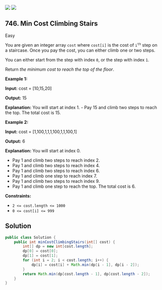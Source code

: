 [![](https://img.shields.io/github/stars/javadev/LeetCode-in-Java?label=Stars&style=flat-square)](https://github.com/javadev/LeetCode-in-Java)
[![](https://img.shields.io/github/forks/javadev/LeetCode-in-Java?label=Fork%20me%20on%20GitHub%20&style=flat-square)](https://github.com/javadev/LeetCode-in-Java/fork)

## 746\. Min Cost Climbing Stairs

Easy

You are given an integer array `cost` where `cost[i]` is the cost of <code>i<sup>th</sup></code> step on a staircase. Once you pay the cost, you can either climb one or two steps.

You can either start from the step with index `0`, or the step with index `1`.

Return _the minimum cost to reach the top of the floor_.

**Example 1:**

**Input:** cost = [10,15,20]

**Output:** 15

**Explanation:** You will start at index 1. - Pay 15 and climb two steps to reach the top. The total cost is 15.

**Example 2:**

**Input:** cost = [1,100,1,1,1,100,1,1,100,1]

**Output:** 6

**Explanation:** You will start at index 0. 

- Pay 1 and climb two steps to reach index 2. 
- Pay 1 and climb two steps to reach index 4. 
- Pay 1 and climb two steps to reach index 6. 
- Pay 1 and climb one step to reach index 7. 
- Pay 1 and climb two steps to reach index 9. 
- Pay 1 and climb one step to reach the top. 
  The total cost is 6.

**Constraints:**

*   `2 <= cost.length <= 1000`
*   `0 <= cost[i] <= 999`

## Solution

```java
public class Solution {
    public int minCostClimbingStairs(int[] cost) {
        int[] dp = new int[cost.length];
        dp[0] = cost[0];
        dp[1] = cost[1];
        for (int i = 2; i < cost.length; i++) {
            dp[i] = cost[i] + Math.min(dp[i - 1], dp[i - 2]);
        }
        return Math.min(dp[cost.length - 1], dp[cost.length - 2]);
    }
}
```